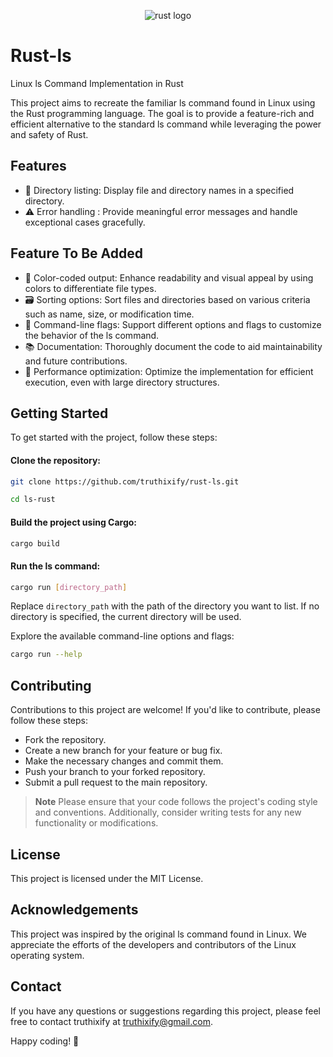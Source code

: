 <p align="center">
<img src="https://www.rust-lang.org/static/images/rust-logo-blk.svg" alt="rust logo">
</p>

# Rust-ls

Linux ls Command Implementation in Rust

This project aims to recreate the familiar ls command found in Linux using the Rust programming language. The goal is to provide a feature-rich and efficient alternative to the standard ls command while leveraging the power and safety of Rust.

## Features

- 📂 Directory listing: Display file and directory names in a specified directory.
- ⚠️ Error handling : Provide meaningful error messages and handle exceptional cases gracefully.

## Feature To Be Added

- 🎨 Color-coded output: Enhance readability and visual appeal by using colors to differentiate file types.
- 🗃️ Sorting options: Sort files and directories based on various criteria such as name, size, or modification time.
- 🏁 Command-line flags: Support different options and flags to customize the behavior of the ls command.
- 📚️ Documentation: Thoroughly document the code to aid maintainability and future contributions.
- 🚀 Performance optimization: Optimize the implementation for efficient execution, even with large directory structures.

## Getting Started

To get started with the project, follow these steps:

#### Clone the repository:

```bash
git clone https://github.com/truthixify/rust-ls.git

cd ls-rust
```

#### Build the project using Cargo:

```bash
cargo build
```

#### Run the ls command:

```bash
cargo run [directory_path]
```

Replace `directory_path` with the path of the directory you want to list. If no directory is specified, the current directory will be used.

Explore the available command-line options and flags:

```bash
cargo run --help
```

## Contributing

Contributions to this project are welcome! If you'd like to contribute, please follow these steps:

- Fork the repository.
- Create a new branch for your feature or bug fix.
- Make the necessary changes and commit them.
- Push your branch to your forked repository.
- Submit a pull request to the main repository.

> **Note**
> Please ensure that your code follows the project's coding style and conventions. Additionally, consider writing tests for any new functionality or modifications.

## License

This project is licensed under the MIT License.

## Acknowledgements

This project was inspired by the original ls command found in Linux. We appreciate the efforts of the developers and contributors of the Linux operating system.

## Contact

If you have any questions or suggestions regarding this project, please feel free to contact truthixify at <a>truthixify@gmail.com</a>.

Happy coding! 🚀
